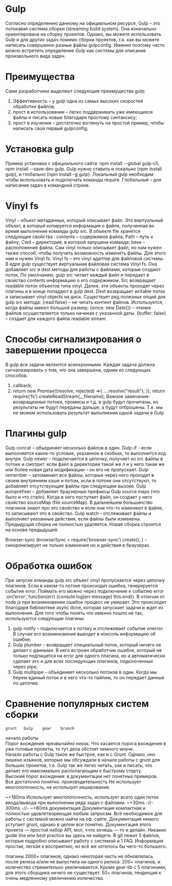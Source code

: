 # Gulp #

Согласно определению данному на официальном ресурсе, Gulp – это потокавая  система  сборки (streaming build system). Она изначально ориентирована на сборку проектов. Однако, вы можете использовать Gulp и для других задач помимо сборки проектов, т.к. как вы можете написать  совершенно разные файлы  gulpconfig.  Именно поэтому  часто можно встретить определение Gulp как системы для описания произвольного вида задач. 

# Преимущества

Сами разработчики выделяют следующие преимущества gulp:
1)	Эффективность – у gulp одна из самых высоких скоростей обработки файлов;
2)	прост в использовании – легко поддерживать уже имеющиеся файлы и писать новые благодаря простому синтаксису;
3)	прост в изучении – достаточно взглянуть на простой пример, чтобы написать свой первый gulpconfig;

# Установка gulp

Пример установки с официального сайта: npm install --global gulp-cli, npm install --save-dev gulp. Gulp нужно ставить и локально (npm install gulp), и глобально (npm install –g gulp). Локальный gulp необходим чтобы использовать и подключать команды require. Глобальный – для написания задач в командной строке. 

# Vinyl fs

Vinyl – объект метаданных, который описывает файл. Это виртуальный объект, в который копируется информация о файле, полученная во время выполнения команды gulp src. В объекте file хранятся следующие свойства : сontents – содержимое файла; Path – путь к файлу; Cwd – директория, в которой запущена команда; base – расположение файла. Сам vinyl только описывает файл, но нам нужен также способ, чтобы получить возможность изменять файлы. Для этого нам  и нужен Vinyl fs. Vinyl fs – это vinyl адаптер для файловой системы. В ядре gulp существует виртуальная файловая система Vinyl fs. Она добавляет src и dest методы для работы с файлами, которые создают поток. По умолчанию, gulp src читает каждый файл и передает в свойство сontents информацию о его содержимом. Src возвращает readable поток объектов типа vinyl. Далее, эти объекты проходят через плагины и в конце попадают в gulp dest. Dest возвращает writable поток и записывает vinyl objects на диск.
Существует ряд полезных опций для gulp src метода:
{read:false} – не читать контент файлов. Используется, когда файлы имеют большой размер;
{since: new Date()} – чтение файлов осуществляется только начиная с указанной даты.
{buffer: false} – создает для каждого файла readable stream.

# Способы сигнализирования о завершении процесса

В gulp все задачи являются асинхронными. Каждая задача должна сигнализировать о том, что она завершена, одним из следующих способов.
1) callback;
2) return new Promise((resolve, rejected) =>{
….resolve("result");
});
return require(‘fs’).createReadStream(__filename);
Важное замечание: возвращенные потоки, промисы и т.д. в gulp будут прочитаны, но результаты не будут переданы дальше, а будут отброшены. Т.е. мы не можем использовать результат выполнения одной задачи в Gulp 


# Плагины gulp

Gulp concat – объединяет несколько файлов в один.
Gulp-if  - если выполняется какое-то условие, указанное в скобках, то выполнится код внутри.
Gulp newer – подключается в цепочку, получает из src файлы в потоке и смотрит: если файл в директории такой же л и у него такая же или более новая дата модификации – он его не пропускает.
Gulp remember – запоминает все файлы, которые через него проходят в своем внутреннем кэше и потом, если в потоке они отсутствуют, то добавляет отсутствующие файлы при следующем вызове.
Gulp autoprefixer – добавляет браузерные префиксы
Gulp source maps (что было и что стало). Когда в него поступает файл, он создает у него свойство sourceMap (file.sourceMap). В дальнейшем большинство плагинов знают про это свойство и если они что-то изменяют в файле, то записывают это в свойство.
Gulp watch - отслеживает файлы и выполняет указанные действия, если файлы были изменены. Предыдущая сборка не полностью удаляется. Новая сборка строится на основе предыдущей.

Browser-sync   (browserSync = require(‘browser-sync’).create(); ) - синхронизирует не только изменения но и действия в браузерах.


# Обработка ошибок

При запуске команды gulp src объект vinyl пропускается через цепочку плагинов. Если в каком-то потоке происходит ошибка, генерируется событие error. Поймать его можно через подключение к событию error  .on(‘error’, function(err) {console.log(err.message)
this.end}). В отличии от node js при возникновении ошибок процесс не умирает. Это происходит благодаря библиотеке async done, которая запускает задачи и ждет их выполнения. Для того чтобы понять что именно пошло не так, используются следующие плагины:
1)	gulp notify – подключается к потоку и отслеживает событие onerror. В случае его возникновения выводит в консоль информацию об ошибке;
2)	Gulp plumber – возвращает специальный поток, который ничего не делает с данными. В него встроен обработчик ошибок, который не только подпишется на error для одного плагина, но и автоматически сделает это и для всех последующих плагинов, подключенных через pipe;
3)	Gulp multipipe – объединяет несколько потоков в один. Когда мы берем единый поток и в него что-то пайпим, то он передает данные по цепочке.

# Сравнение популярных систем сборки


	grunt	Gulp	gear	brunch
начало работы	 
Порог вхождения чрезвычайно низок. Что касается порога вхождения в уже готовые проекты, то тут дела обстоят немного иначе.	 
Начало работы с Gulp такое же быстрое, как и с Grunt. Однако, оно лишено изъянов, которые мы обсуждали в начале работы с grunt для больших проектов, т.е. Gulp так же легко читать, как и писать, что делает его максимально располагающим к быстрому старту. 	 
Высокий порог вхождения: в документации нет понятных примеров.	 
Все достаточно понятно.
производительность	Не использует многопоточность, не использует кеширование.
 
~+180ms
Использует многопоточность, использует всего один поток ввода/вывода при выполнении ряда задач с файлами.
~+30ms	-//-
300ms	-//-
~+80ms
документация	Документация компактная и полностью удовлетворяющая любым запросам. Всё необходимое для работы с системой можно найти на оф. сайте.	Документация немого уступает grunt, однако в целом все понятно.	Документация этого проекта — простой набор API, мол, «что хочешь — то и делай». Никаких guide line или best practice вы здесь не найдете.	В git лежит 5 файлов, которые подробно описывают работу с системой и 1 FAQ. Информация простая, легкая к восприятию, но всё же хотелось бы чего-то большего. 

плагины	 2000+ плагинов, однако некоторая часть не обновлялась после релиза и/или не выпустила ни одного релиза. 	200+ плагинов, и количество стремительно увеличивается.	Кроме gear-lib с 5 плагинами, для этого сборщика ничего не существует.	50+ плагинов, тенденция к очень медленному увеличению количества.

